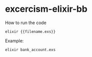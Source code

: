 # excercism-elixir-bb

How to run the code
```
elixir {{filename.exs}}
```

Example:

```
elixir bank_account.exs
```
